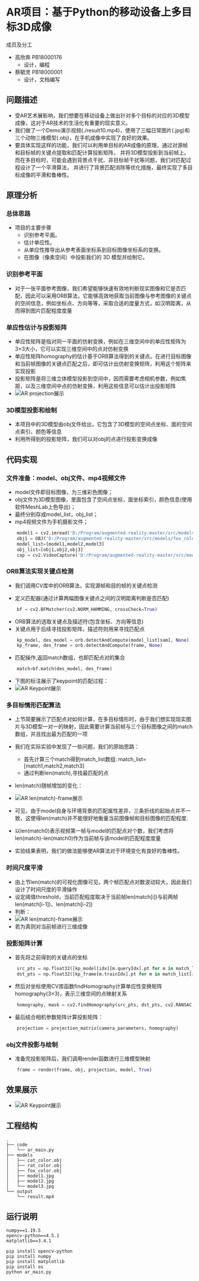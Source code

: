 # AR项目：基于Python的移动设备上多目标3D成像

成员及分工
- 高欣奔 PB18000176
  - 设计，编程
- 蔡毓灵 PB18000001
  - 设计，文档编写


## 问题描述

- 受AR艺术展影响，我们想要在移动设备上做出针对多个目标的对应的3D模型成像，这对于AR技术的生活化有重要的现实意义。
- 我们做了一个Demo演示视频(./result10.mp4)，使用了三幅日常图片(.jpg)和三个动物三维模型(.obj)，在手机成像中实现了良好的效果。
- 要具体实现这样的功能，我们可以利用单目标的AR成像的原理，通过对源帧和目标帧的关键点提取和匹配计算投影矩阵，
并将3D模型投影到当前帧上。而在多目标时，可能会遇到背景点干扰、非目标帧干扰等问题，我们对匹配过程设计了一个平滑算法，
并进行了背景匹配消除等优化措施，最终实现了多目标成像的平滑和鲁棒性。

## 原理分析
### 总体思路
- 项目的主要步骤
  - 识别参考平面。
  - 估计单应性。
  - 从单应性推导出从参考表面坐标系到目标图像坐标系的变换。
  - 在图像（像素空间）中投影我们的 3D 模型并绘制它。

### 识别参考平面
- 对于一张平面参考图像，我们希望能够快速有效地判断现实图像和它是否匹配，因此可以采用ORB算法，它能够高效地获取当前图像与参考图像的关键点的空间信息，例如坐标点、方向等等，采取合适的度量方式，如汉明距离，从而得到图片匹配程度度量

### 单应性估计与投影矩阵
- 单应性矩阵是指对同一平面的仿射变换，例如在三维空间中的单应性矩阵为3×3大小，它可以实现三维空间中的点对仿射变换
- 单应性矩阵homography的估计基于ORB算法得到的关键点。在进行目标图像和当前帧图像的关键点匹配之后，即可估计出仿射变换矩阵，利用这个矩阵来实现投影
- 投影矩阵是将三维立体模型投影到空间中，因而需要考虑相机参数，例如焦距，以及三维空间中点的仿射变换，利用这些信息可以估计出投影矩阵
- ![AR projection展示](demo/projection.png)
### 3D模型投影和绘制
- 本项目中的3D模型由obj文件给出，它包含了3D模型的空间点坐标、面的空间点索引、颜色等信息
- 利用所得到的投影矩阵，我们可以对obj的点进行投影变换成像


## 代码实现
### 文件准备：model、obj文件、mp4视频文件
* model文件即目标图像，为三维彩色图像；
* obj文件为3D模型图像，里面包含了空间点坐标，面坐标索引，颜色信息(使用软件MeshLab上色导出)；
* 最终分别存成model_list，obj_list；
* mp4视频文件为手机摄影文件；
```python
    model1 = cv2.imread('D:/Program/augmented-reality-master/src/models/model1.jpg', flags=3)
    obj1 = OBJ('D:/Program/augmented-reality-master/src/models/fox_color.obj', swapyz=True)
    model_list=[model1,model2,model3]
    obj_list=[obj1,obj2,obj3]
    cap = cv2.VideoCapture('D:/Program/augmented-reality-master/src/models/video.MP4')
```

### ORB算法实现关键点检测
* 我们调用CV库中的ORB算法，实现源帧和目的帧的关键点检测
- 定义匹配器(通过计算两幅图像关键点之间的汉明距离判断是否匹配)
```python   
    bf = cv2.BFMatcher(cv2.NORM_HAMMING, crossCheck=True)
```
- ORB算法的选取关键点及描述符(包含坐标、方向等信息)
- 关键点用于后续寻找投影矩阵，描述符则用来寻找匹配点
```python
    kp_model, des_model = orb.detectAndCompute(model_list[sam], None)
    kp_frame, des_frame = orb.detectAndCompute(frame, None)
```
- 匹配操作,返回match数组，也即匹配点对的集合
```python    
    match=bf.match(des_model, des_frame)
```

- 下图的标注展示了keypoint的匹配过程：
- ![AR Keypoint展示](demo/kp_match.png)

### 多目标情形匹配算法
- 上节简要展示了匹配点对如何计算，在多目标情形时，由于我们想实现现实图片与3D模型一对一的映射，因此需要计算当前帧与三个目标图像之间的match数组，并且找出最为匹配的一项
- 我们在实际实验中发现了一些问题，我们的原始思路：  
  - 首先计算三个match得到match_list数组: match_list=[match1,match2,match3]
  - 通过判断len(match),寻找最匹配的点
- len(match)随帧增加的变化：
- ![AR len(match)-frame展示](demo/Figure_6.png)




- 可见，由于model自身与环境背景的匹配属性差异，三条折线的起始点并不一致，这使得len(match)并不能很好地衡量当前图像帧和目标图像的匹配程度.
- 以len(match0)表示视频第一帧与model的匹配点对个数，我们考虑将len(match)-len(match0)作为当前帧与该model的匹配程度度量
- 实验结果表明，我们的做法能够使AR算法对于环境变化有良好的鲁棒性。

### 时间尺度平滑
- 由上节len(match)的可视化图像可见，两个帧匹配点对数波动较大，因此我们设计了时间尺度的平滑操作
- 设定阈值threshold，当前匹配程度取决于当前帧len(match[i])与前两帧len(match[i-1])、len(match[i-2])
- 判断：
- ![AR len(match)-frame展示](demo/equation.png)
- 若为真则对当前帧进行三维成像
### 投影矩阵计算
- 首先将之前得到的关键点的坐标
```python
    src_pts = np.float32([kp_model[idx][m.queryIdx].pt for m in match_list[idx]]).reshape(-1, 1, 2)
    dst_pts = np.float32([kp_frame[m.trainIdx].pt for m in match_list[idx]]).reshape(-1, 1, 2)
```
- 然后对坐标使用CV库函数findHomography计算单应性变换矩阵homography(3×3)，表示三维空间的点映射关系
```python
    homography, mask = cv2.findHomography(src_pts, dst_pts, cv2.RANSAC, 5.0)
```
- 最后结合相机参数矩阵计算投影矩阵：
```python
    projection = projection_matrix(camera_parameters, homography) 
```
### obj文件投影与绘制
- 准备完投影矩阵后，我们调用render函数进行三维模型映射
```python
    frame = render(frame, obj, projection, model, True)
```

## 效果展示
- ![AR Keypoint展示](demo/result2.gif)

## 工程结构

```text
.
├── code
│   └── ar_main.py
├── models
│   ├── cat_color.obj
│   ├── rat_color.obj
│   ├── fox_color.obj
│   ├── model1.jpg
│   ├── model2.jpg
│   └── model3.jpg
└── output
    └── result.mp4
```

## 运行说明


```
numpy==1.19.5
opencv-python==4.5.1
matplotlib==3.4.1
```

```
pip install opencv-python
pip install numpy
pip install matplotlib
pip install os
python ar_main.py
```

